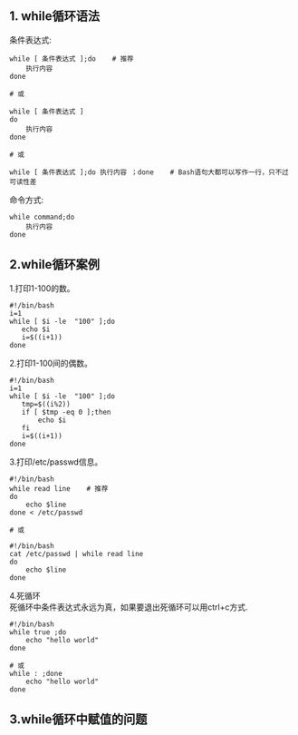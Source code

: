 ## 1. while循环语法

条件表达式:

```
while [ 条件表达式 ];do    # 推荐
    执行内容
done  

# 或

while [ 条件表达式 ]
do
    执行内容
done

# 或

while [ 条件表达式 ];do 执行内容 ；done    # Bash语句大都可以写作一行，只不过可读性差
```

命令方式:

```
while command;do
    执行内容
done
```

## 2.while循环案例

1.打印1-100的数。

```
#!/bin/bash
i=1
while [ $i -le  "100" ];do
   echo $i
   i=$((i+1))
done
```

2.打印1-100间的偶数。

```
#!/bin/bash
i=1
while [ $i -le  "100" ];do
   tmp=$((i%2))
   if [ $tmp -eq 0 ];then
       echo $i     
   fi
   i=$((i+1))
done
```

3.打印/etc/passwd信息。

```
#!/bin/bash    
while read line    # 推荐
do
    echo $line
done < /etc/passwd 

# 或

#!/bin/bash
cat /etc/passwd | while read line
do
    echo $line
done
```

4.死循环  
死循环中条件表达式永远为真，如果要退出死循环可以用ctrl+c方式.

```
#!/bin/bash
while true ;do
    echo "hello world"
done

# 或
while : ;done
    echo "hello world"
done
```

## 3.while循环中赋值的问题


